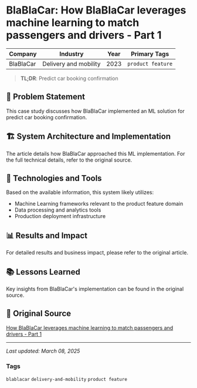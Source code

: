 # BlaBlaCar: How BlaBlaCar leverages machine learning to match passengers and drivers - Part 1

| Company | Industry | Year | Primary Tags | 
|---------|----------|------|--------------|
| BlaBlaCar | Delivery and mobility | 2023 | `product feature` |

> **TL;DR**: Predict car booking confirmation

## 📝 Problem Statement

This case study discusses how BlaBlaCar implemented an ML solution for predict car booking confirmation.

## 🏗️ System Architecture and Implementation

The article details how BlaBlaCar approached this ML implementation. For the full technical details, refer to the original source.

## 🔧 Technologies and Tools

Based on the available information, this system likely utilizes:

- Machine Learning frameworks relevant to the product feature domain
- Data processing and analytics tools
- Production deployment infrastructure

## 📊 Results and Impact

For detailed results and business impact, please refer to the original article.

## 📚 Lessons Learned

Key insights from BlaBlaCar's implementation can be found in the original source.

## 🔗 Original Source

[How BlaBlaCar leverages machine learning to match passengers and drivers - Part 1](https://medium.com/blablacar/how-blablacar-matches-passengers-and-drivers-with-machine-learning-1cf151451f)

---

*Last updated: March 08, 2025*

### Tags

`blablacar` `delivery-and-mobility` `product feature`
